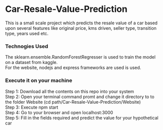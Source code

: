 # Car-Resale-Value-Prediction

This is a small scale project which predicts the resale value of a car based upon several features like original price, kms driven, seller type, transition type, years used etc.  

### Technogies Used
The sklearn.ensemble.RandomForestRegresser is used to train the model on a dataset from kaggle.  
For the website, nodejs and express frameworks are used is used.  

### Execute it on your machine
Step 1: Download all the contents on this repo into your system  
Step 2: Open your terminal command promt and change it directory to to the folder Website (cd path/Car-Resale-Value-Prediction/Website)  
Step 3: Execute npm start  
Step 4: Go to your browser and open localhost:3000  
Step 5: Fill in the fields required and predict the value for your hypothetical car  
